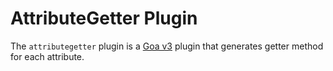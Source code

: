 # AttributeGetter Plugin

The `attributegetter` plugin is a [Goa v3](https://github.com/goadesign/goa/tree/v3) plugin
that generates getter method for each attribute.
